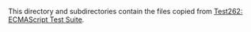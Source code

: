 This directory and subdirectories contain the files copied from
[Test262: ECMAScript Test Suite].

[Test262: ECMAScript Test Suite]:https://github.com/tc39/test262
